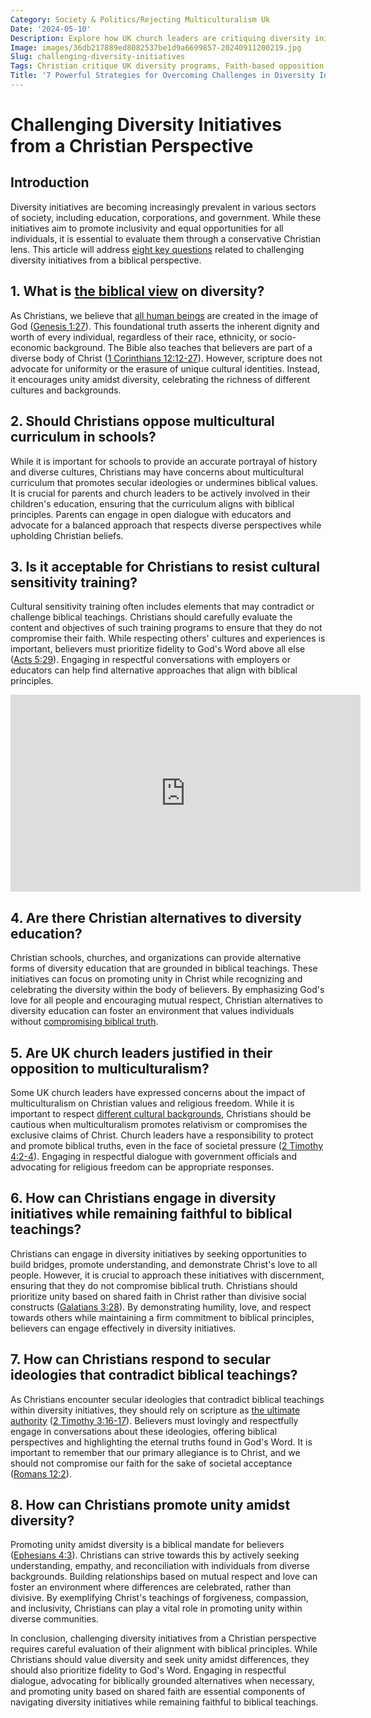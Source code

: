```yaml
---
Category: Society & Politics/Rejecting Multiculturalism Uk
Date: '2024-05-10'
Description: Explore how UK church leaders are critiquing diversity initiatives, offering a Christian perspective against multicultural curriculum and cultural sensitivity training. Discover alternative diversity education perspectives in this thought-provoking article.
Image: images/36db217889ed8082537be1d9a6699857-20240911200219.jpg
Slug: challenging-diversity-initiatives
Tags: Christian critique UK diversity programs, Faith-based opposition multicultural curriculum, Resisting cultural sensitivity training, Christian alternative diversity education, UK church leaders against multiculturalism
Title: '7 Powerful Strategies for Overcoming Challenges in Diversity Initiatives: A Christian Perspective'
---
```


# Challenging Diversity Initiatives from a Christian Perspective

## Introduction
Diversity initiatives are becoming increasingly prevalent in various sectors of society, including education, corporations, and government. While these initiatives aim to promote inclusivity and equal opportunities for all individuals, it is essential to evaluate them through a conservative Christian lens. This article will address [eight key questions](/christian-symbols-in-public-spaces) related to challenging diversity initiatives from a biblical perspective.

## 1. What is [the biblical view](/challenging-feminism) on diversity?
As Christians, we believe that [all human beings](/critiquing-racial-ideologies) are created in the image of God ([Genesis 1:27](https://www.bibleref.com/Genesis/1/Genesis-1-27.html)). This foundational truth asserts the inherent dignity and worth of every individual, regardless of their race, ethnicity, or socio-economic background. The Bible also teaches that believers are part of a diverse body of Christ ([1 Corinthians 12:12-27](https://www.bibleref.com/1-Corinthians/12/1-Corinthians-12-12.html)). However, scripture does not advocate for uniformity or the erasure of unique cultural identities. Instead, it encourages unity amidst diversity, celebrating the richness of different cultures and backgrounds.

## 2. Should Christians oppose multicultural curriculum in schools?
While it is important for schools to provide an accurate portrayal of history and diverse cultures, Christians may have concerns about multicultural curriculum that promotes secular ideologies or undermines biblical values. It is crucial for parents and church leaders to be actively involved in their children's education, ensuring that the curriculum aligns with biblical principles. Parents can engage in open dialogue with educators and advocate for a balanced approach that respects diverse perspectives while upholding Christian beliefs.

## 3. Is it acceptable for Christians to resist cultural sensitivity training?
Cultural sensitivity training often includes elements that may contradict or challenge biblical teachings. Christians should carefully evaluate the content and objectives of such training programs to ensure that they do not compromise their faith. While respecting others' cultures and experiences is important, believers must prioritize fidelity to God's Word above all else ([Acts 5:29](https://www.bibleref.com/Acts/5/Acts-5-29.html)). Engaging in respectful conversations with employers or educators can help find alternative approaches that align with biblical principles.


<iframe width="560" height="315" src="https://www.youtube.com/embed/D2KX8wXzc78" frameborder="0" allow="autoplay; encrypted-media" allowfullscreen></iframe>


## 4. Are there Christian alternatives to diversity education?
Christian schools, churches, and organizations can provide alternative forms of diversity education that are grounded in biblical teachings. These initiatives can focus on promoting unity in Christ while recognizing and celebrating the diversity within the body of believers. By emphasizing God's love for all people and encouraging mutual respect, Christian alternatives to diversity education can foster an environment that values individuals without [compromising biblical truth](/challenging-scientific-consensus).

## 5. Are UK church leaders justified in their opposition to multiculturalism?
Some UK church leaders have expressed concerns about the impact of multiculturalism on Christian values and religious freedom. While it is important to respect [different cultural backgrounds](/church-ethnic-composition), Christians should be cautious when multiculturalism promotes relativism or compromises the exclusive claims of Christ. Church leaders have a responsibility to protect and promote biblical truths, even in the face of societal pressure ([2 Timothy 4:2-4](https://www.bibleref.com/2-Timothy/4/2-Timothy-4-2.html)). Engaging in respectful dialogue with government officials and advocating for religious freedom can be appropriate responses.

## 6. How can Christians engage in diversity initiatives while remaining faithful to biblical teachings?
Christians can engage in diversity initiatives by seeking opportunities to build bridges, promote understanding, and demonstrate Christ's love to all people. However, it is crucial to approach these initiatives with discernment, ensuring that they do not compromise biblical truth. Christians should prioritize unity based on shared faith in Christ rather than divisive social constructs ([Galatians 3:28](https://www.bibleref.com/Galatians/3/Galatians-3-28.html)). By demonstrating humility, love, and respect towards others while maintaining a firm commitment to biblical principles, believers can engage effectively in diversity initiatives.

## 7. How can Christians respond to secular ideologies that contradict biblical teachings?
As Christians encounter secular ideologies that contradict biblical teachings within diversity initiatives, they should rely on scripture as [the ultimate authority](/policy-influence-christian) ([2 Timothy 3:16-17](https://www.bibleref.com/2-Timothy/3/2-Timothy-3-16.html)). Believers must lovingly and respectfully engage in conversations about these ideologies, offering biblical perspectives and highlighting the eternal truths found in God's Word. It is important to remember that our primary allegiance is to Christ, and we should not compromise our faith for the sake of societal acceptance ([Romans 12:2](https://www.bibleref.com/Romans/12/Romans-12-2.html)).

## 8. How can Christians promote unity amidst diversity?
Promoting unity amidst diversity is a biblical mandate for believers ([Ephesians 4:3](https://www.bibleref.com/Ephesians/4/Ephesians-4-3.html)). Christians can strive towards this by actively seeking understanding, empathy, and reconciliation with individuals from diverse backgrounds. Building relationships based on mutual respect and love can foster an environment where differences are celebrated, rather than divisive. By exemplifying Christ's teachings of forgiveness, compassion, and inclusivity, Christians can play a vital role in promoting unity within diverse communities.

In conclusion, challenging diversity initiatives from a Christian perspective requires careful evaluation of their alignment with biblical principles. While Christians should value diversity and seek unity amidst differences, they should also prioritize fidelity to God's Word. Engaging in respectful dialogue, advocating for biblically grounded alternatives when necessary, and promoting unity based on shared faith are essential components of navigating diversity initiatives while remaining faithful to biblical teachings.